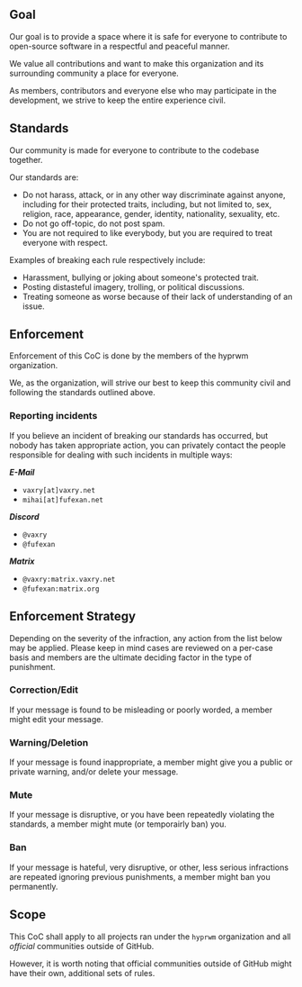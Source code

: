 ## Goal

Our goal is to provide a space where it is safe for everyone to contribute to
open-source software in a respectful and peaceful manner.

We value all contributions and want to make this organization and its surrounding community
a place for everyone.

As members, contributors and everyone else who may participate in the development, we strive
to keep the entire experience civil.

## Standards

Our community is made for everyone to contribute to the codebase together.

Our standards are:
 - Do not harass, attack, or in any other way discriminate against anyone, including for their protected traits, including, but not limited to, sex, religion, race, appearance, gender, identity, nationality, sexuality, etc.
 - Do not go off-topic, do not post spam.
 - You are not required to like everybody, but you are required to treat everyone with respect.

Examples of breaking each rule respectively include:
 - Harassment, bullying or joking about someone's protected trait.
 - Posting distasteful imagery, trolling, or political discussions.
 - Treating someone as worse because of their lack of understanding of an issue.

## Enforcement

Enforcement of this CoC is done by the members of the hyprwm organization.

We, as the organization, will strive our best to keep this community civil and
following the standards outlined above.

### Reporting incidents

If you believe an incident of breaking our standards has occurred, but nobody has
taken appropriate action, you can privately contact the people responsible for dealing
with such incidents in multiple ways:

***E-Mail***
 - `vaxry[at]vaxry.net`
 - `mihai[at]fufexan.net`

***Discord***
 - `@vaxry`
 - `@fufexan`

***Matrix***
 - `@vaxry:matrix.vaxry.net`
 - `@fufexan:matrix.org`
 
## Enforcement Strategy

Depending on the severity of the infraction, any action from the list below may be applied.
Please keep in mind cases are reviewed on a per-case basis and members are the ultimate
deciding factor in the type of punishment.

### Correction/Edit

If your message is found to be misleading or poorly worded, a member might
edit your message.

### Warning/Deletion

If your message is found inappropriate, a member might give you a public or private warning,
and/or delete your message.

### Mute

If your message is disruptive, or you have been repeatedly violating the standards,
a member might mute (or temporairly ban) you.

### Ban

If your message is hateful, very disruptive, or other, less serious infractions are repeated
ignoring previous punishments, a member might ban you permanently.

## Scope

This CoC shall apply to all projects ran under the `hyprwm` organization and all _official_ communities
outside of GitHub.

However, it is worth noting that official communities outside of GitHub might have their own,
additional sets of rules.
